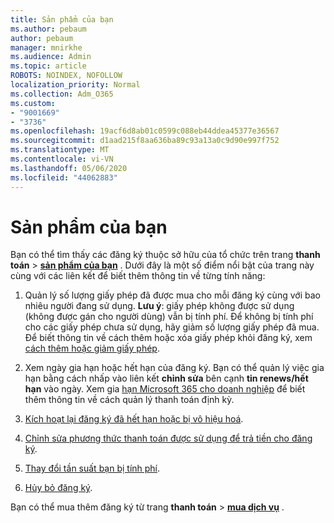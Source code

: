 ```yaml
---
title: Sản phẩm của bạn
ms.author: pebaum
author: pebaum
manager: mnirkhe
ms.audience: Admin
ms.topic: article
ROBOTS: NOINDEX, NOFOLLOW
localization_priority: Normal
ms.collection: Adm_O365
ms.custom:
- "9001669"
- "3736"
ms.openlocfilehash: 19acf6d8ab01c0599c088eb44ddea45377e36567
ms.sourcegitcommit: d1aad215f8aa636ba89c93a13a0c9d90e997f752
ms.translationtype: MT
ms.contentlocale: vi-VN
ms.lasthandoff: 05/06/2020
ms.locfileid: "44062883"
---
```

# <a name="your-products"></a>Sản phẩm của bạn

Bạn có thể tìm thấy các đăng ký thuộc sở hữu của tổ chức trên trang **thanh toán** > **[sản phẩm của bạn](https://go.microsoft.com/fwlink/p/?linkid=842054)** . Dưới đây là một số điểm nổi bật của trang này cùng với các liên kết để biết thêm thông tin về từng tính năng:

1. Quản lý số lượng giấy phép đã được mua cho mỗi đăng ký cùng với bao nhiêu người đang sử dụng.  **Lưu ý**: giấy phép không được sử dụng (không được gán cho người dùng) vẫn bị tính phí.  Để không bị tính phí cho các giấy phép chưa sử dụng, hãy giảm số lượng giấy phép đã mua. Để biết thông tin về cách thêm hoặc xóa giấy phép khỏi đăng ký, xem [cách thêm hoặc giảm giấy phép](https://docs.microsoft.com/alchemyinsights/how-to-add-or-reduce-licenses).

2. Xem ngày gia hạn hoặc hết hạn của đăng ký.  Bạn có thể quản lý việc gia hạn bằng cách nhấp vào liên kết **chỉnh sửa** bên cạnh **tin renews/hết hạn** vào ngày.  Xem gia [hạn Microsoft 365 cho doanh nghiệp](https://go.microsoft.com/fwlink/?linkid=2119216) để biết thêm thông tin về cách quản lý thanh toán định kỳ.

3. [Kích hoạt lại đăng ký đã hết hạn hoặc bị vô hiệu hoá](https://go.microsoft.com/fwlink/?linkid=2117519).

4. [Chỉnh sửa phương thức thanh toán được sử dụng để trả tiền cho đăng ký](https://go.microsoft.com/fwlink/?linkid=2117167).

5. [Thay đổi tần suất bạn bị tính phí](https://go.microsoft.com/fwlink/?linkid=2119112).

6. [Hủy bỏ đăng ký](https://go.microsoft.com/fwlink/?linkid=2119113).

Bạn có thể mua thêm đăng ký từ trang **thanh toán** > [**mua dịch vụ**](https://go.microsoft.com/fwlink/p/?linkid=868433) .
